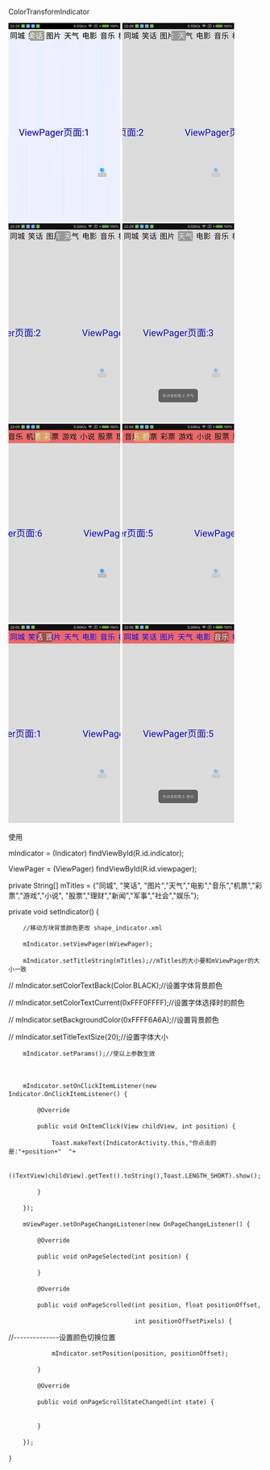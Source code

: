  ColorTransformIndicator



![image](https://github.com/rios168/ColorTransformIndicator/blob/master/00gif.gif)       ![image](https://github.com/rios168/ColorTransformIndicator/blob/master/01.jpg)    ![image](https://github.com/rios168/ColorTransformIndicator/blob/master/02.jpg)
![image](https://github.com/rios168/ColorTransformIndicator/blob/master/03.jpg)    ![image](https://github.com/rios168/ColorTransformIndicator/blob/master/04.jpg)    ![image](https://github.com/rios168/ColorTransformIndicator/blob/master/05.jpg)
![image](https://github.com/rios168/ColorTransformIndicator/blob/master/06.jpg)    ![image](https://github.com/rios168/ColorTransformIndicator/blob/master/07.jpg)

使用

mIndicator = (Indicator) findViewById(R.id.indicator);

ViewPager = (ViewPager) findViewById(R.id.viewpager);


private String[] mTitles = {"同城", "笑话", "图片","天气","电影","音乐","机票","彩票","游戏","小说",
			"股票","理财","新闻","军事","社会","娱乐"};
			
private void setIndicator() {

		//移动方块背景颜色更改 shape_indicator.xml
		
		mIndicator.setViewPager(mViewPager);
		
		mIndicator.setTitleString(mTitles);//mTitles的大小要和mViewPager的大小一致
		
//		mIndicator.setColorTextBack(Color.BLACK);//设置字体背景颜色

//		mIndicator.setColorTextCurrent(0xFFF0FFFF);//设置字体选择时的颜色

//		mIndicator.setBackgroundColor(0xFFFF6A6A);//设置背景颜色

//		mIndicator.setTitleTextSize(20);//设置字体大小

		mIndicator.setParams();//使以上参数生效
		
		
		
		mIndicator.setOnClickItemListener(new Indicator.OnClickItemListener() {
		
			@Override
			
			public void OnItemClick(View childView, int position) {
			
				Toast.makeText(IndicatorActivity.this,"你点击的是:"+position+"  "+
				
						((TextView)childView).getText().toString(),Toast.LENGTH_SHORT).show();
						
			}
			
		});
		
		mViewPager.setOnPageChangeListener(new OnPageChangeListener() {
		
			@Override
			
			public void onPageSelected(int position) {
			
			}
			
			@Override
			
			public void onPageScrolled(int position, float positionOffset,
			
									   int positionOffsetPixels) {
									   
//--------------设置颜色切换位置

				mIndicator.setPosition(position, positionOffset);
				
			}
			
			@Override
			
			public void onPageScrollStateChanged(int state) {
			

			}
			
		});
		
	}
